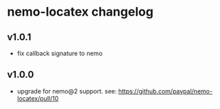 # nemo-locatex changelog

## v1.0.1

* fix callback signature to nemo

## v1.0.0

* upgrade for nemo@2 support. see: https://github.com/paypal/nemo-locatex/pull/10
